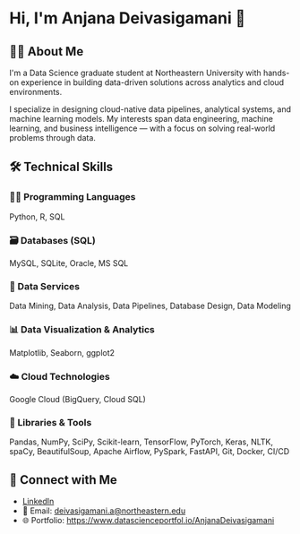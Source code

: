 # Hi, I'm Anjana Deivasigamani 👋

## 👩‍💻 About Me

I'm a Data Science graduate student at Northeastern University with hands-on experience in building data-driven solutions across analytics and cloud environments.

I specialize in designing cloud-native data pipelines, analytical systems, and machine learning models. My interests span data engineering, machine learning, and business intelligence — with a focus on solving real-world problems through data.

## 🛠️ Technical Skills

### 👨‍💻 Programming Languages
Python, R, SQL

### 🗃️ Databases (SQL)
MySQL, SQLite, Oracle, MS SQL

### 🔎 Data Services
Data Mining, Data Analysis, Data Pipelines, Database Design, Data Modeling

### 📊 Data Visualization & Analytics
Matplotlib, Seaborn, ggplot2

### ☁️ Cloud Technologies
Google Cloud (BigQuery, Cloud SQL)

### 🧰 Libraries & Tools
Pandas, NumPy, SciPy, Scikit-learn, TensorFlow, PyTorch, Keras, NLTK, spaCy, BeautifulSoup, Apache Airflow, PySpark, FastAPI, Git, Docker, CI/CD

## 🤝 Connect with Me

- [LinkedIn](https://www.linkedin.com/in/anjana-deivasigamani)
- 📧 Email: deivasigamani.a@northeastern.edu
- 🌐 Portfolio: https://www.datascienceportfol.io/AnjanaDeivasigamani


